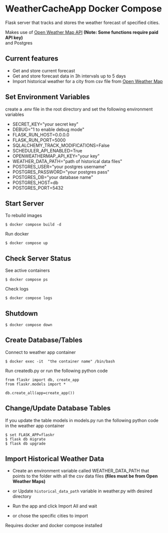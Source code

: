 # WeatherCacheApp Docker Compose
 Flask server that tracks and stores the weather forecast of specified cities.
  
 Makes use of [Open Weather Map API](https://openweathermap.org/api)
 **(Note: Some functions require paid API key)** \
and Postgres
 
## Current features
- Get and store current forecast
- Get and store forecast data in 3h intervals up to 5 days
- Import historical weather for a city from csv file from [Open Weather Map](https://openweathermap.org/history-bulk)

## Set Environment Variables
create a .env file in the root directory and set the following environment variables
- SECRET_KEY="your secret key"
- DEBUG="1 to enable debug mode"
- FLASK_RUN_HOST=0.0.0.0
- FLASK_RUN_PORT=5000
- SQLALCHEMY_TRACK_MODIFICATIONS=False
- SCHEDULER_API_ENABLED=True
- OPENWEATHERMAP_API_KEY="your key"
- WEATHER_DATA_PATH="path of historical data files"
- POSTGRES_USER="your postgres username"
- POSTGRES_PASSWORD="your postgres pass"
- POSTGRES_DB="your database name" 
- POSTGRES_HOST=db
- POSTGRES_PORT=5432

## Start Server
To rebuild images
```
$ docker compose build -d
```
Run docker
```
$ docker compose up
```

## Check Server Status
See active containers
```
$ docker compose ps
```
Check logs
``` 
$ docker compose logs
```

## Shutdown
``` 
$ docker compose down
```


## Create Database/Tables
Connect to weather app container
``` 
$ docker exec -it  "the container name" /bin/bash
```
Run createdb.py or run the following python code
```
from flaskr import db, create_app
from flaskr.models import *

db.create_all(app=create_app())
```

## Change/Update Database Tables
If you update the table models in models.py run the following python code in the weather app container
```
$ set FLASK_APP=flaskr
$ flask db migrate
$ flask db upgrade
```
## Import Historical Weather Data
- Create an environment variable called WEATHER_DATA_PATH that points to the folder with all the csv data files
**(files must be from Open Weather Maps)**

- or Update ```historical_data_path``` variable in weather.py with desired directory
- Run the app and click Import All and wait
- or chose the specific cities to import

Requires docker and docker compose installed
